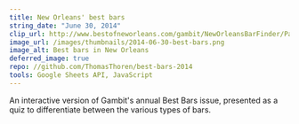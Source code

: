 ```yaml
---
title: New Orleans' best bars
string_date: "June 30, 2014"
clip_url: http://www.bestofneworleans.com/gambit/NewOrleansBarFinder/Page
image_url: /images/thumbnails/2014-06-30-best-bars.png
image_alt: Best bars in New Orleans
deferred_image: true
repo: //github.com/ThomasThoren/best-bars-2014
tools: Google Sheets API, JavaScript
---
```

An interactive version of Gambit's annual Best Bars issue, presented as a quiz to differentiate between the various types of bars.